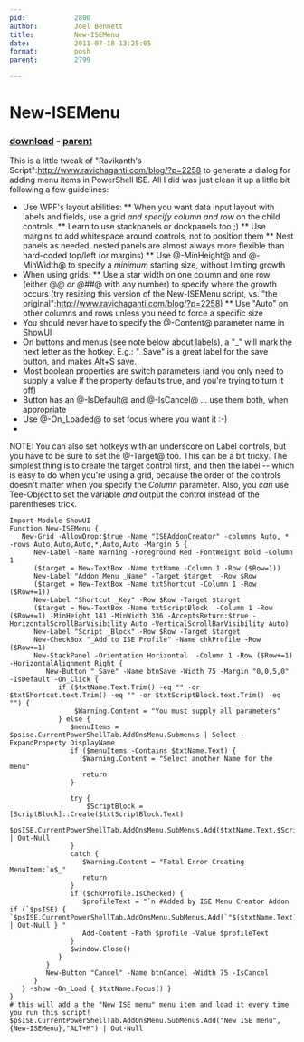 ```yaml
---
pid:            2800
author:         Joel Bennett
title:          New-ISEMenu
date:           2011-07-18 13:25:05
format:         posh
parent:         2799

---
```


# New-ISEMenu

### [download](//scripts/2800.ps1) - [parent](//scripts/2799.md)

This is a little tweak of "Ravikanth's Script":http://www.ravichaganti.com/blog/?p=2258 to generate a dialog for adding menu items in PowerShell ISE.  All I did was just clean it up a little bit following a few guidelines:

* Use WPF's layout abilities: 
** When you want data input layout with labels and fields, use a grid *and specify column and row* on the child controls.
** Learn to use stackpanels or dockpanels too ;)
** Use margins to add whitespace around controls, not to position them
** Nest panels as needed, nested panels are almost always more flexible than hard-coded top/left (or margins)
** Use @-MinHeight@ and @-MinWidth@ to specify a _minimum_ starting size, without limiting growth
* When using grids:
** Use a star width on one column and one row (either @*@ or @##*@ with any number) to specify where the growth occurs (try resizing this version of the New-ISEMenu script, vs. "the original":http://www.ravichaganti.com/blog/?p=2258)
** Use "Auto" on other columns and rows unless you need to force a specific size
* You should never have to specify the @-Content@ parameter name in ShowUI
* On buttons and menus (see note below about labels), a "_" will mark the next letter as the hotkey. E.g.: "_Save" is a great label for the save button, and makes Alt+S save.
* Most boolean properties are switch parameters (and you only need to supply a value if the property defaults true, and you're trying to turn it off)
* Button has an @-IsDefault@ and @-IsCancel@ ... use them both, when appropriate
* Use @-On_Loaded@ to set focus where you want it :-)
* 

NOTE: You can also set hotkeys with an underscore on Label controls, but you have to be sure to set the @-Target@ too.  This can be a bit tricky. The simplest thing is to create the target control first, and then the label -- which is easy to do when you're using a grid, because the order of the controls doesn't matter when you specify the _Column_ parameter. Also, you _can_ use Tee-Object to set the variable *and* output the control instead of the parentheses trick.


```posh
Import-Module ShowUI
Function New-ISEMenu {
   New-Grid -AllowDrop:$true -Name "ISEAddonCreator" -columns Auto, * -rows Auto,Auto,Auto,*,Auto,Auto -Margin 5 {
      New-Label -Name Warning -Foreground Red -FontWeight Bold -Column 1
      ($target = New-TextBox -Name txtName -Column 1 -Row ($Row=1))
      New-Label "Addon Menu _Name" -Target $target  -Row $Row
      ($target = New-TextBox -Name txtShortcut -Column 1 -Row ($Row+=1))
      New-Label "Shortcut _Key" -Row $Row -Target $target
      ($target = New-TextBox -Name txtScriptBlock  -Column 1 -Row ($Row+=1) -MinHeight 141 -MinWidth 336 -AcceptsReturn:$true -HorizontalScrollBarVisibility Auto -VerticalScrollBarVisibility Auto)
      New-Label "Script _Block" -Row $Row -Target $target
      New-CheckBox "_Add to ISE Profile" -Name chkProfile -Row ($Row+=1)
      New-StackPanel -Orientation Horizontal  -Column 1 -Row ($Row+=1) -HorizontalAlignment Right {
         New-Button "_Save" -Name btnSave -Width 75 -Margin "0,0,5,0" -IsDefault -On_Click {
            if ($txtName.Text.Trim() -eq "" -or $txtShortcut.text.Trim() -eq "" -or $txtScriptBlock.text.Trim() -eq "") {
                $Warning.Content = "You must supply all parameters"
            } else {
               $menuItems = $psise.CurrentPowerShellTab.AddOnsMenu.Submenus | Select -ExpandProperty DisplayName
               if ($menuItems -Contains $txtName.Text) {
                  $Warning.Content = "Select another Name for the menu"
                  return
               }            
               
               try {
                   $ScriptBlock = [ScriptBlock]::Create($txtScriptBlock.Text)
                   $psISE.CurrentPowerShellTab.AddOnsMenu.SubMenus.Add($txtName.Text,$ScriptBlock,$txtShortcut.Text) | Out-Null
               }
               catch {
                  $Warning.Content = "Fatal Error Creating MenuItem:`n$_"
                  return
               }
               if ($chkProfile.IsChecked) {
                  $profileText = "`n`#Added by ISE Menu Creator Addon if (`$psISE) { `$psISE.CurrentPowerShellTab.AddOnsMenu.SubMenus.Add(`"$($txtName.Text)`",`{$ScriptBlock`},`"$($txtShortcut.Text)`") | Out-Null } "
                  Add-Content -Path $profile -Value $profileText
               }
               $window.Close()
            }
         }
         New-Button "Cancel" -Name btnCancel -Width 75 -IsCancel
      }
   } -show -On_Load { $txtName.Focus() }
}
# this will add a the "New ISE menu" menu item and load it every time you run this script!
$psISE.CurrentPowerShellTab.AddOnsMenu.SubMenus.Add("New ISE menu",{New-ISEMenu},"ALT+M") | Out-Null
```
